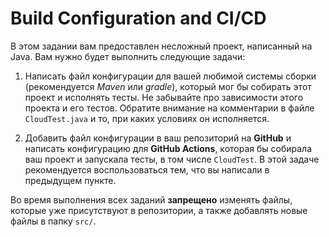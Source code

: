 # Build Configuration and CI/CD

В этом задании вам предоставлен несложный проект, написанный на Java. Вам нужно будет выполнить следующие задачи:

1. Написать файл конфигурации для вашей любимой системы сборки (рекомендуется *Maven* или *gradle*), который мог бы собирать этот проект
   и исполнять тесты. Не забывайте про зависимости этого проекта и его тестов. Обратите внимание на комментарии в файле `CloudTest.java` и то, при каких условиях он исполняется.

2. Добавить файл конфигурации в ваш репозиторий на **GitHub** и написать конфигурацию для **GitHub Actions**, которая бы собирала ваш проект и запускала тесты, в том числе `CloudTest`.
   В этой задаче рекомендуется воспользоваться тем, что вы написали в предыдущем пункте.

Во время выполнения всех заданий **запрещено** изменять файлы, которые уже присутствуют в репозитории, а также добавлять новые файлы в папку `src/`.
